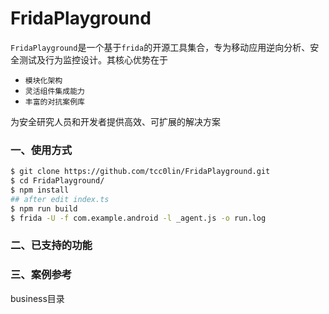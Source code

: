 # FridaPlayground

`FridaPlayground`是一个基于`frida`的开源工具集合，专为移动应用逆向分析、安全测试及行为监控设计。其核心优势在于
- `模块化架构`
- `灵活组件集成能力`
- `丰富的对抗案例库`

为安全研究人员和开发者提供高效、可扩展的解决方案

### 一、使用方式

```sh
$ git clone https://github.com/tcc0lin/FridaPlayground.git
$ cd FridaPlayground/
$ npm install
## after edit index.ts
$ npm run build
$ frida -U -f com.example.android -l _agent.js -o run.log
```

### 二、已支持的功能

### 三、案例参考

business目录
